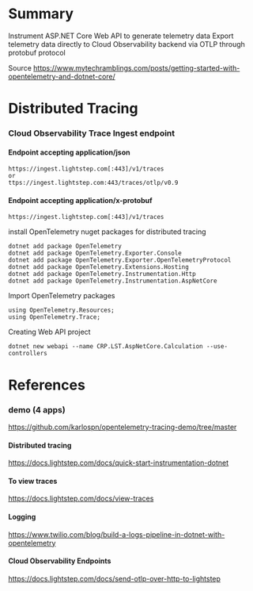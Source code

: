 # Summary
Instrument ASP.NET Core Web API to generate telemetry data
Export telemetry data directly to Cloud Observability backend via OTLP through protobuf protocol

Source
https://www.mytechramblings.com/posts/getting-started-with-opentelemetry-and-dotnet-core/

# Distributed Tracing
### Cloud Observability Trace Ingest endpoint

#### Endpoint accepting application/json
```
https://ingest.lightstep.com[:443]/v1/traces
or 
ttps://ingest.lightstep.com:443/traces/otlp/v0.9
```

#### Endpoint accepting application/x-protobuf
```
https://ingest.lightstep.com[:443]/v1/traces
```


install OpenTelemetry nuget packages for distributed tracing
```
dotnet add package OpenTelemetry
dotnet add package OpenTelemetry.Exporter.Console
dotnet add package OpenTelemetry.Exporter.OpenTelemetryProtocol
dotnet add package OpenTelemetry.Extensions.Hosting
dotnet add package OpenTelemetry.Instrumentation.Http
dotnet add package OpenTelemetry.Instrumentation.AspNetCore
```

Import OpenTelemetry packages
```
using OpenTelemetry.Resources;
using OpenTelemetry.Trace;
```

Creating Web API project
```
dotnet new webapi --name CRP.LST.AspNetCore.Calculation --use-controllers
```

# References

### demo (4 apps)
https://github.com/karlospn/opentelemetry-tracing-demo/tree/master

#### Distributed tracing
https://docs.lightstep.com/docs/quick-start-instrumentation-dotnet

#### To view traces
https://docs.lightstep.com/docs/view-traces

#### Logging
https://www.twilio.com/blog/build-a-logs-pipeline-in-dotnet-with-opentelemetry

#### Cloud Observability Endpoints
https://docs.lightstep.com/docs/send-otlp-over-http-to-lightstep
